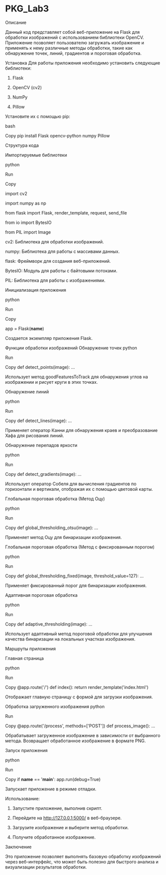 # PKG_Lab3

Описание

Данный код представляет собой веб-приложение на Flask для обработки изображений с использованием библиотеки OpenCV. Приложение позволяет пользователю загружать изображение и применять к нему различные методы обработки, такие как обнаружение точек, линий, градиентов и пороговая обработка.

Установка
Для работы приложения необходимо установить следующие библиотеки:

1) Flask

2) OpenCV (cv2)

3) NumPy

4) Pillow

Установите их с помощью pip:

bash

Copy
pip install Flask opencv-python numpy Pillow

Структура кода

Импортируемые библиотеки

python

Run

Copy

import cv2

import numpy as np

from flask import Flask, render_template, request, send_file

from io import BytesIO

from PIL import Image

cv2: Библиотека для обработки изображений.

numpy: Библиотека для работы с массивами данных.

flask: Фреймворк для создания веб-приложений.

BytesIO: Модуль для работы с байтовыми потоками.

PIL: Библиотека для работы с изображениями.

Инициализация приложения

python

Run

Copy

app = Flask(__name__)

Создается экземпляр приложения Flask.

Функции обработки изображений
Обнаружение точек
python

Run

Copy
def detect_points(image):
    ...
    
Использует метод goodFeaturesToTrack для обнаружения углов на изображении и рисует круги в этих точках.

Обнаружение линий

python

Run

Copy
def detect_lines(image):
    ...
    
Применяет оператор Канни для обнаружения краев и преобразование Хафа для рисования линий.

Обнаружение перепадов яркости

python

Run

Copy
def detect_gradients(image):
    ...
    
Использует оператор Собеля для вычисления градиентов по горизонтали и вертикали, отображая их с помощью цветовой карты.

Глобальная пороговая обработка (Метод Оцу)

python

Run

Copy
def global_thresholding_otsu(image):
    ...
    
Применяет метод Оцу для бинаризации изображения.

Глобальная пороговая обработка (Метод с фиксированным порогом)

python

Run

Copy
def global_thresholding_fixed(image, threshold_value=127):
    ...
    
Применяет фиксированный порог для бинаризации изображения.

Адаптивная пороговая обработка

python

Run

Copy
def adaptive_thresholding(image):
    ...
    
Использует адаптивный метод пороговой обработки для улучшения качества бинаризации на локальных участках изображения.

Маршруты приложения

Главная страница

python

Run

Copy
@app.route('/')
def index():
    return render_template('index.html')
    
Отображает главную страницу с формой для загрузки изображения.

Обработка загруженного изображения
python

Run

Copy
@app.route('/process', methods=['POST'])
def process_image():
    ...
    
Обрабатывает загруженное изображение в зависимости от выбранного метода. Возвращает обработанное изображение в формате PNG.

Запуск приложения

python

Run

Copy
if __name__ == '__main__':
    app.run(debug=True)
    
Запускает приложение в режиме отладки.

Использование:

1) Запустите приложение, выполнив скрипт.
  
2) Перейдите на http://127.0.0.1:5000/ в веб-браузере.
  
3) Загрузите изображение и выберите метод обработки.
  
4) Получите обработанное изображение.
   
Заключение

Это приложение позволяет выполнять базовую обработку изображений через веб-интерфейс, что может быть полезно для быстрого анализа и визуализации результатов обработки.
